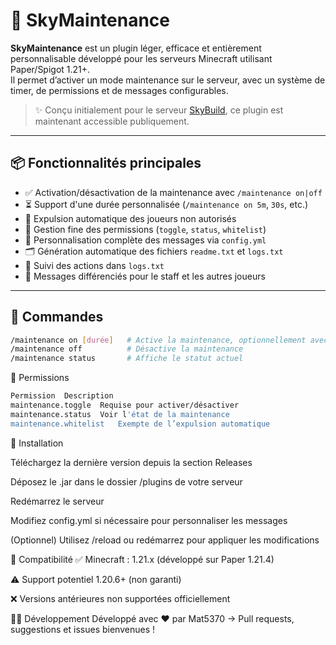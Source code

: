 # 🔧 SkyMaintenance

**SkyMaintenance** est un plugin léger, efficace et entièrement personnalisable développé pour les serveurs Minecraft utilisant Paper/Spigot 1.21+.  
Il permet d’activer un mode maintenance sur le serveur, avec un système de timer, de permissions et de messages configurables.

> ✨ Conçu initialement pour le serveur [SkyBuild](https://github.com/Mat5370), ce plugin est maintenant accessible publiquement.

---

## 📦 Fonctionnalités principales

- ✅ Activation/désactivation de la maintenance avec `/maintenance on|off`
- ⏳ Support d'une durée personnalisée (`/maintenance on 5m`, `30s`, etc.)
- 👥 Expulsion automatique des joueurs non autorisés
- 🔐 Gestion fine des permissions (`toggle`, `status`, `whitelist`)
- 📝 Personnalisation complète des messages via `config.yml`
- 🗂️ Génération automatique des fichiers `readme.txt` et `logs.txt`
- 🧾 Suivi des actions dans `logs.txt`
- 💬 Messages différenciés pour le staff et les autres joueurs

---

## 🔧 Commandes

```bash
/maintenance on [durée]   # Active la maintenance, optionnellement avec un timer
/maintenance off          # Désactive la maintenance
/maintenance status       # Affiche le statut actuel
```

🔐 Permissions
```bash
Permission	Description
maintenance.toggle	Requise pour activer/désactiver
maintenance.status	Voir l'état de la maintenance
maintenance.whitelist	Exempte de l’expulsion automatique
```

🔄 Installation

Téléchargez la dernière version depuis la section Releases

Déposez le .jar dans le dossier /plugins de votre serveur

Redémarrez le serveur

Modifiez config.yml si nécessaire pour personnaliser les messages

(Optionnel) Utilisez /reload ou redémarrez pour appliquer les modifications

🧪 Compatibilité
✅ Minecraft : 1.21.x (développé sur Paper 1.21.4)

⚠️ Support potentiel 1.20.6+ (non garanti)

❌ Versions antérieures non supportées officiellement

🧑‍💻 Développement
Développé avec ❤️ par Mat5370
→ Pull requests, suggestions et issues bienvenues !
